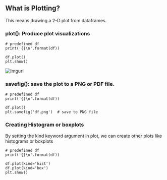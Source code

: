 ## What is Plotting?
This means drawing a 2-D plot from dataframes.

### plot(): Produce plot visualizations
```
# predefined df
print('{}\n'.format(df))

df.plot()
plt.show()
```
![Imgurl](https://i.ibb.co/rQNmFDY/plot.png)

### savefig(): save the plot to a PNG or PDF file.
```
# predefined df
print('{}\n'.format(df))

df.plot()
plt.savefig('df.png')  # save to PNG file
```

### Creating Histogram or boxplots
By setting the kind keyword argument in plot, we can create other plots like histograms or boxplots
```
# predefined df
print('{}\n'.format(df))

df.plot(kind='hist')
df.plot(kind='box')
plt.show()
```

